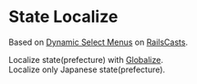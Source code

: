 State Localize
================

Based on [Dynamic Select Menus](http://railscasts.com/episodes/88-dynamic-select-menus-revised?view=asciicast) on [RailsCasts](http://railscasts.com).  

Localize state(prefecture) with [Globalize](https://github.com/globalize/globalize).  
Localize only Japanese state(prefecture).  
